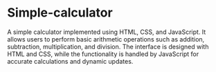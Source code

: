 # Simple-calculator

A simple calculator implemented using HTML, CSS, and JavaScript. It allows users to perform basic arithmetic operations such as addition, subtraction, multiplication, and division. The interface is designed with HTML and CSS, while the functionality is handled by JavaScript for accurate calculations and dynamic updates.
